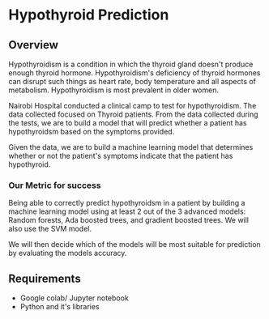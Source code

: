 # Hypothyroid Prediction
## Overview
Hypothyroidism is a condition in which the thyroid gland doesn't produce enough thyroid hormone. Hypothyroidism's deficiency of thyroid hormones can disrupt such things as heart rate, body temperature and all aspects of metabolism. Hypothyroidism is most prevalent in older women.

Nairobi Hospital conducted a clinical camp to test for hypothyroidism. The data collected focused on Thyroid patients. From the data collected during the tests, we are to build a model that will predict whether a patient has hypothyroidsm based on the symptoms provided.

Given the data, we are to build a machine learning model that determines whether or not the patient's symptoms indicate that the patient has hypothyroid.
### Our Metric for success
Being able to correctly predict hypothyroidsm in a patient by building a machine learning model using at least 2 out of the 3 advanced models: Random forests, Ada boosted trees, and gradient boosted trees. We will also use the SVM model.

We will then decide which of the models will be most suitable for prediction by evaluating the models accuracy.
## Requirements
- Google colab/ Jupyter notebook
- Python and it's libraries
